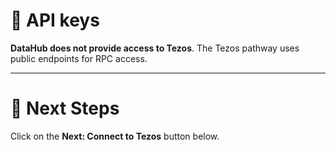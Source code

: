 # 🧩 API keys

**DataHub does not provide access to Tezos**. The Tezos pathway uses public endpoints for RPC access.

---

# 👣 Next Steps

Click on the **Next: Connect to Tezos** button below.
